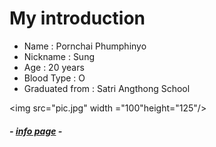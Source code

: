 
# **My introduction**

- Name : Pornchai Phumphinyo
- Nickname : Sung
- Age : 20 years
- Blood Type : O
- Graduated from : Satri Angthong School

<img src="pic.jpg"  width ="100"height="125"/>




##### - [info page](https://6210612732.github.io) -